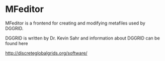 # MFeditor

MFeditor is a frontend for creating and modifying metafiles used by DGGRID.

DGGRID is written by Dr. Kevin Sahr and information about DGGRID can be found here

http://discreteglobalgrids.org/software/
